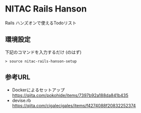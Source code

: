 # NITAC Rails Hanson
Rails ハンズオンで使えるTodoリスト

## 環境設定
下記のコマンドを入力するだけ (のはず)
```shell
> source nitac-rails-hanson-setup
```

## 参考URL
- Dockerによるセットアップ  
  https://qiita.com/pokohide/items/7397b92a188da841b435
- devise.rb  
  https://qiita.com/cigalecigales/items/f4274088f20832252374
